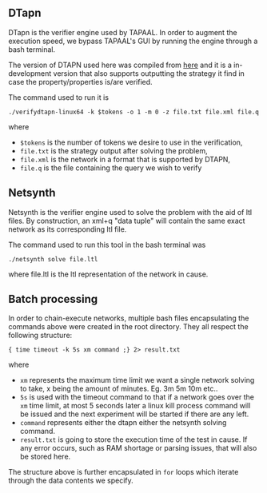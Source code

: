 ## DTapn

DTapn is the verifier engine used by TAPAAL. In order to augment the execution speed, we bypass TAPAAL's GUI by running the engine through a bash terminal. 

The version of DTAPN used here was compiled from [here](https://github.com/TAPAAL/verifydtapn/tree/strategy_output/src/DiscreteVerification) and it is a in-development version that also supports outputting the strategy it find in case the property/properties is/are verified.

The command used to run it is

`./verifydtapn-linux64 -k $tokens -o 1 -m 0 -z file.txt file.xml file.q`

where 
- `$tokens` is the number of tokens we desire to use in the verification,
- `file.txt` is the strategy output after solving the problem,
- `file.xml` is the network in a format that is supported by DTAPN,
- `file.q` is the file containing the query we wish to verify

## Netsynth

Netsynth is the verifier engine used to solve the problem with the aid of ltl files. By construction, an xml+q "data tuple" will contain the same exact network as its corresponding ltl file.

The command used to run this tool in the bash terminal was

`./netsynth solve file.ltl`

where file.ltl is the ltl representation of the network in cause.

## Batch processing

In order to chain-execute networks, multiple bash files encapsulating the commands above were created in the root directory. They all respect the following structure:

`{ time timeout -k 5s xm command ;} 2> result.txt`

where 
- `xm` represents the maximum time limit we want a single network solving to take, x being the amount of minutes. Eg. 3m 5m 10m etc..
- `5s` is used with the timeout command to that if a network goes over the `xm` time limit, at most 5 seconds later a linux kill process command will be issued and the next experiment will be started if there are any left.
- `command` represents either the dtapn either the netsynth solving command.
- `result.txt` is going to store the execution time of the test in cause. If any error occurs, such as RAM shortage or parsing issues, that will also be stored here.

The structure above is further encapsulated in `for` loops which iterate through the data contents we specify.